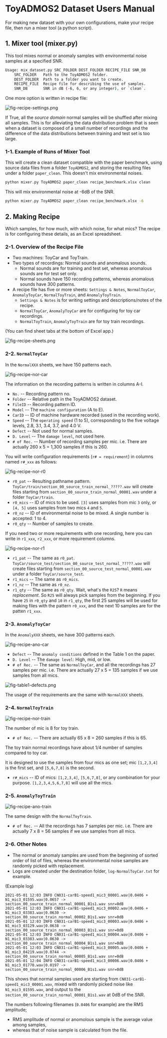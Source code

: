 # ToyADMOS2 Dataset Users Manual

For making new dataset with your own configurations, make your recipe file, then run a mixer tool (a python script).

## 1. Mixer tool (mixer.py)

This tool mixes normal or anomaly samples with environmental noise samples at a specified SNR.

```sh
Usage: mix_dataset.py SRC_FOLDER DEST_FOLDER RECIPE_FILE SNR_DB
    SRC_FOLDER   Path to the ToyADMOS2 folder. 
    DEST_FOLDER  Path to a folder you want to create.
    RECIPE_FILE  Recipe file for describing the use of samples.
    SNR_DB       SNR in dB (-6, 6, or any integer), or `clean`.
```

One more option is written in recipe file:

![fig-recipe-settings.png](images/fig-recipe-settings.png)

If True, all the _source domain_ normal samples will be shuffled after mixing all samples.
This is for alleviating the data distribution problem that is seen when a dataset is composed of a small number of recordings
and the difference of the data distributions between training and test set is too large.

### 1-1. Example of Runs of Mixer Tool

This will create a clean dataset compatible with the paper benchmark, using source data files from a folder `ToyADMOS2`,
and storing the resulting files under a folder `paper_clean`. This doesn't mix environmental noises.

```sh
python mixer.py ToyADMOS2 paper_clean recipe_benchmark.xlsx clean
```

This will mix environmental noise at -6dB of the SNR.

```sh
python mixer.py ToyADMOS2 paper_clean recipe_benchmark.xlsx -6
```


## 2. Making Recipe

Which samples, for how much, with which noise, for what mics?
The recipe is for configuring these details, as an Excel spreadsheet.

### 2-1. Overview of the Recipe File

- Two machines: ToyCar and ToyTrain.
- Two types of recordings: Normal sounds and anomalous sounds.
    - Normal sounds are for training and test set, whereas anomalous sounds are for test set only.
    - Normal sounds have 150 recording patterns, whereas anomalous sounds have 300 patterns.
- A recipe file has five or more sheets: `Settings & Notes`, `NormalToyCar`, `AnomalyToyCar`, `NormalToyTrain`, and `AnomalyToyTrain`.
    - `Settings & Notes` is for writing settings and descriptions/notes of the recipe.
    - `NormalToyCar`, `AnomalyToyCar` are for configuring for toy car recordings.
    - `NormalToyTrain`, `AnomalyToyTrain` are for toy train recordings.

(You can find sheet tabs at the bottom of Excel app.)

![fig-recipe-sheets.png](images/fig-recipe-sheets.png)

### 2-2. `NormalToyCar`

In the `NormalXXX` sheets, we have 150 patterns each.

![fig-recipe-nor-car](images/fig-recipe-nor-car.png)

The information on the recording patterns is written in columns A-I.

- `No.` -- Recording pattern no.
- `Folder` -- Relative path in the ToyADMOS2 dataset.
- `FileID` -- Recording pattern ID.
- `Model` -- The `machine configuration` (A to E).
- `CarID` -- ID of machine hardware recorded (used in the recording work).
- `Speed` -- The `operating speed` (1 to 5), corresponding to the five voltage levels, 2.8, 3.1, 3.4, 3.7, and 4.0 V.
- `Defect` -- Not used for normal samples.
- `D. Level` -- The `damage level`, not used here.
- `# of Rec.` -- Number of recording samples per mic. i.e. There are actually 260 x 5 = 1,300 samples if this is 260.

You will write configuration requirements (`r# = requirement`) in columns named `r#_xxx` as follows:

![fig-recipe-nor-r0](images/fig-recipe-nor-r0.png)

- `r0_pat` -- Resulting pathname pattern. `ToyCar/train/section_00_source_train_normal_?????.wav` will create files starting from `section_00_source_train_normal_00001.wav` under a folder `ToyCar/train`.
- `r0_mics` -- ID of mics to be used. `[3]` uses samples from mic `3` only, or `[4, 5]` uses samples from two mics `4` and `5`.
- `r0_nz` -- ID of environmental noise to be mixed. A single number is accepted: 1 to 4.
- `r0_qty` -- Number of samples to create.

If you need two or more requirements with one recording, here you can write in `r1_xxx`, `r2_xxx`, or more requirement columns.

![fig-recipe-nor-r1](images/fig-recipe-nor-r1.png)

- `r1_pat` -- The same as `r0_pat`. `ToyCar/source_test/section_00_source_test_normal_?????.wav` will create files starting from `section_00_source_test_normal_00001.wav` under a folder `ToyCar/source_test`.
- `r1_mics` -- The same as `r0_mics`.
- `r1_nz` -- The same as `r0_nz`.
- `r1_qty` -- The same as `r0_qty`. Wait, what's the `R25`? `R` means _replacement_. So `R25` will always pick samples from the beginning. If you have `25` in `r0_qty` and `10` in `r1_qty`, the first 25 samples will be used for making files with the pattern `r0_xxx`, and the next 10 samples are for the patten `r1_xxx`.

### 2-3. `AnomalyToyCar`

In the `AnomalyXXX` sheets, we have 300 patterns each.

![fig-recipe-ano-car](images/fig-recipe-ano-car.png)

- `Defect` -- The `anomaly conditions` defined in the Table 1 on the paper.
- `D. Level` -- The `damage level`: High, mid, or low.
- `# of Rec.` -- The same as `NormalToyCar`, and all the recordings has 27 samples per mic. i.e. There are actually 27 x 5 = 135 samples if we use samples from all mics.

![fig-table1-defects.png](images/fig-table1-defects.png)

The usage of the requirements are the same with `NormalXXX` sheets.

### 2-4. `NormalToyTrain`

![fig-recipe-nor-train](images/fig-recipe-nor-train.png)

The number of mic is 8 for toy train.

- `# of Rec.` -- There are actually 65 x 8 = 260 samples if this is 65.

The toy train normal recordings have about 1/4 number of samples compared to toy car.

It is designed to use the samples from four mics as one set; mic `[1,2,3,4]` is the first set, and `[5,6,7,8]` is the second.

- `r#_mics` -- ID of mics: `[1,2,3,4]`, `[5,6,7,8]`, or any combination for your purpose. `[1,2,3,4,5,6,7,8]` will use all the mics.

### 2-5. `AnomalyToyTrain`

![fig-recipe-ano-train](images/fig-recipe-ano-train.png)

The same design with the `NormalToyTrain`.

- `# of Rec.` -- All the recordings has 7 samples per mic. i.e. There are actually 7 x 8 = 56 samples if we use samples from all mics.

### 2-6. Other Notes

- The normal or anomaly samples are used from the beginning of sorted order of list of files, whereas the environmental noise samples are randomly picked with replacement.
- Logs are created under the destination folder, `log-NormalToyCar.txt` for example.

(Example log)

```
2021-05-01 12:03 INFO CN031-carB1-speed1_mic3_00001.wav|0.0406 + N1_mic3_01595.wav|0.0657 -> section_00_source_train_normal_00001_B1s1.wav snr=0dB
2021-05-01 12:03 INFO CN031-carB1-speed1_mic3_00002.wav|0.0406 + N1_mic3_03383.wav|0.0630 -> section_00_source_train_normal_00002_B1s1.wav snr=0dB
2021-05-01 12:03 INFO CN031-carB1-speed1_mic3_00003.wav|0.0406 + N1_mic3_03129.wav|0.0638 -> section_00_source_train_normal_00003_B1s1.wav snr=0dB
2021-05-01 12:03 INFO CN031-carB1-speed1_mic3_00004.wav|0.0406 + N1_mic3_03383.wav|0.0630 -> section_00_source_train_normal_00004_B1s1.wav snr=0dB
2021-05-01 12:03 INFO CN031-carB1-speed1_mic3_00005.wav|0.0406 + N1_mic3_04219.wav|0.0744 -> section_00_source_train_normal_00005_B1s1.wav snr=0dB
2021-05-01 12:04 INFO CN031-carB1-speed1_mic3_00006.wav|0.0406 + N1_mic3_01770.wav|0.0197 -> section_00_source_train_normal_00006_B1s1.wav snr=0dB
```

This shows that normal samples used are starting from `CN031-carB1-speed1_mic3_00001.wav`, mixed with randomly picked noise like `N1_mic3_01595.wav`, and output to the `section_00_source_train_normal_00001_B1s1.wav` at 0dB of the SNR.

The numbers following filenames (`0.0406` for example) are the RMS amplitude;
- RMS amplitude of normal or anomolous sample is the average value among samples,
- whereas that of noise sample is calculated from the file.

